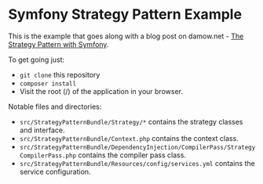 # Symfony Strategy Pattern Example

This is the example that goes along with a blog post on damow.net - [The Strategy Pattern with Symfony](http://damow.net/the-strategy-pattern-with-symfony/).

To get going just:

* `git clone` this repository
* `composer install`
* Visit the root (/) of the application in your browser.

Notable files and directories:

* `src/StrategyPatternBundle/Strategy/*` contains the strategy classes and interface.
* `src/StrategyPatternBundle/Context.php` contains the context class.
* `src/StrategyPatternBundle/DependencyInjection/CompilerPass/StrategyCompilerPass.php` contains the compiler pass class.
* `src/StrategyPatternBundle/Resources/config/services.yml` contains the service configuration.

